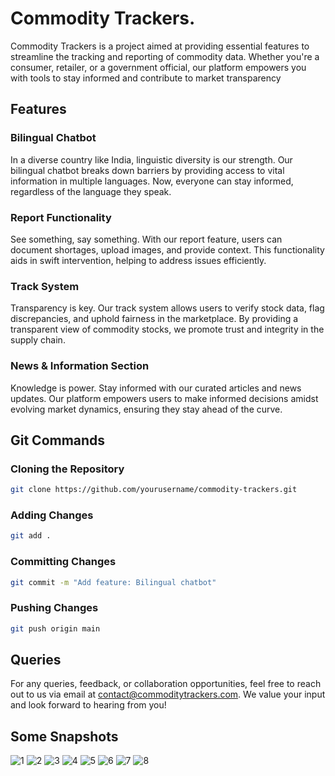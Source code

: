 # Commodity Trackers.

Commodity Trackers is a project aimed at providing essential features to streamline the tracking and reporting of commodity data. Whether you're a consumer, retailer, or a government official, our platform empowers you with tools to stay informed and contribute to market transparency

## Features

### Bilingual Chatbot
In a diverse country like India, linguistic diversity is our strength. Our bilingual chatbot breaks down barriers by providing access to vital information in multiple languages. Now, everyone can stay informed, regardless of the language they speak.

### Report Functionality
See something, say something. With our report feature, users can document shortages, upload images, and provide context. This functionality aids in swift intervention, helping to address issues efficiently.

### Track System
Transparency is key. Our track system allows users to verify stock data, flag discrepancies, and uphold fairness in the marketplace. By providing a transparent view of commodity stocks, we promote trust and integrity in the supply chain.

### News & Information Section
Knowledge is power. Stay informed with our curated articles and news updates. Our platform empowers users to make informed decisions amidst evolving market dynamics, ensuring they stay ahead of the curve.

## Git Commands

### Cloning the Repository
```bash
git clone https://github.com/yourusername/commodity-trackers.git
```

### Adding Changes
```bash
git add .
```

### Committing Changes
```bash
git commit -m "Add feature: Bilingual chatbot"
```

### Pushing Changes
```bash
git push origin main
```

## Queries

For any queries, feedback, or collaboration opportunities, feel free to reach out to us via email at [contact@commoditytrackers.com](mailto:sagarjha2004@gmail.com). We value your input and look forward to hearing from you!


## Some Snapshots
![1](https://github.com/Sagar-03/Commodity-Tracker/assets/146898741/d7c174ff-5b50-4aff-99d4-cf01b6239e85)
![2](https://github.com/Sagar-03/Commodity-Tracker/assets/146898741/9d4ed63d-5976-4956-acba-14c9c381116d)
![3](https://github.com/Sagar-03/Commodity-Tracker/assets/146898741/342830bb-aa66-4df3-afaf-b09c47193b57)
![4](https://github.com/Sagar-03/Commodity-Tracker/assets/146898741/19347744-966d-4907-8b28-9f70600e351e)
![5](https://github.com/Sagar-03/Commodity-Tracker/assets/146898741/b84f3625-0d9b-4086-9ca2-82ffecdf80ae)
![6](https://github.com/Sagar-03/Commodity-Tracker/assets/146898741/2aac7dbf-c948-448a-8ead-1faf495dba83)
![7](https://github.com/Sagar-03/Commodity-Tracker/assets/146898741/51e7f196-5285-4784-9f56-91b30adb9f5f)
![8](https://github.com/Sagar-03/Commodity-Tracker/assets/146898741/5f5a074e-2175-4cf7-862c-3be74d39e06e)

